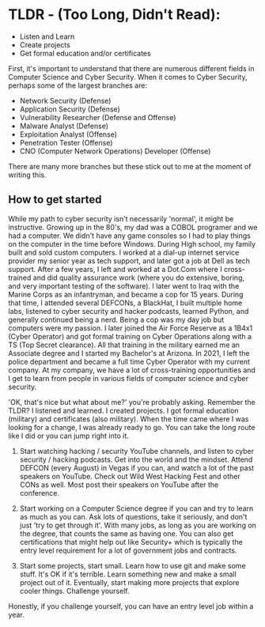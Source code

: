 # TLDR - (Too Long, Didn't Read):
* Listen and Learn
* Create projects
* Get formal education and/or certificates

First, it's important to understand that there are numerous different fields in Computer Science and Cyber Security. When it comes to Cyber Security, perhaps some of the largest branches are:
* Network Security (Defense)
* Application Security (Defense)
* Vulnerability Researcher (Defense and Offense)
* Malware Analyst (Defense)
* Exploitation Analyst (Offense)
* Penetration Tester (Offense)
* CNO (Computer Network Operations) Developer (Offense)

There are many more branches but these stick out to me at the moment of writing this.

## How to get started 
While my path to cyber security isn't necessarily 'normal', it might be instructive.
Growing up in the 80's, my dad was a COBOL programer and we had a computer. We didn't have any game consoles so I had to play things on the computer in the time before Windows. During High school, my family built and sold custom computers. I worked at a dial-up internet service provider my senior year as tech support, and later got a job at Dell as tech support. After a few years, I left and worked at a Dot.Com where I cross-trained and did quality assurance work (where you do extensive, boring, and very important testing of the software). I later went to Iraq with the Marine Corps as an infantryman, and became a cop for 15 years. During that time, I attended several DEFCONs, a BlackHat, I built multiple home labs, listened to cyber security and hacker podcasts, learned Python, and generally continued being a nerd. Being a cop was my day job but computers were my passion. I later joined the Air Force Reserve as a 1B4x1 (Cyber Operator) and got formal training on Cyber Operations along with a TS (Top Secret clearance). All that training in the military earned me an Associate degree and I started my Bachelor's at Arizona. In 2021, I left the police department and became a full time Cyber Operator with my current company. At my company, we have a lot of cross-training opportunities and I get to learn from people in various fields of computer science and cyber security.

'OK, that's nice but what about me?' you're probably asking.
Remember the TLDR? I listened and learned. I created projects. I got formal education (military) and certificates (also military). When the time came where I was looking for a change, I was already ready to go. You can take the long route like I did or you can jump right into it. 

1) Start watching hacking / security YouTube channels, and listen to cyber security / hacking podcasts. Get into the world and the mindset. Attend DEFCON (every August) in Vegas if you can, and watch a lot of the past speakers on YouTube. Check out Wild West Hacking Fest and other CONs as well. Most post their speakers on YouTube after the conference.
 
2) Start working on a Computer Science degree if you can and try to learn as much as you can. Ask lots of questions, take it seriously, and don't just 'try to get through it'. With many jobs, as long as you are working on the degree, that counts the same as having one. You can also get certifications that might help out like Security+ which is typically the entry level requirement for a lot of government jobs and contracts.

3) Start some projects, start small. Learn how to use git and make some stuff. It's OK if it's terrible. Learn something new and make a small project out of it. Eventually, start making more projects that explore cooler things. Challenge yourself.

Honestly, if you challenge yourself, you can have an entry level job within a year.
